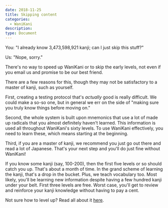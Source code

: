 ```yaml
---
date: 2018-11-25
title: Skipping content
categories:
  - WaniKani
description:
type: Document
---
```


You: "I already know 3,473,598,921 kanji; can I just skip this stuff?"

Us: "Nope, sorry."

There's no way to speed up WaniKani or to skip the early levels, not even if you email us and promise to be our best friend.

There are a few reasons for this, though they may not be satisfactory to a master of kanji, such as yourself.

First, creating a testing protocol that's _actually_ good is really difficult. We could make a so-so one, but in general we err on the side of "making sure you truly know things before moving on."

Second, the whole system is built upon mnemonics that use a lot of made up radicals that you almost definitely haven't learned. This information is used all throughout WaniKani's sixty levels. To use WaniKani effectively, you need to learn these, which means starting at the beginning.

Third, if you are a master of kanji, we recommend you just go out there and read a lot of Japanese. That's your next step and you'll do just fine without WaniKani!

If you know some kanji (say, 100-200), then the first five levels or so should catch you up. That's about a month of time. In the grand scheme of learning the kanji, that's a drop in the bucket. Plus, we teach vocabulary too. Most likely, you'll be learning new information despite having a few hundred kanji under your belt. First three levels are free. Worst case, you'll get to review and reinforce your kanji knowledge without having to pay a cent.

Not sure how to level up? Read all about it [here]().
